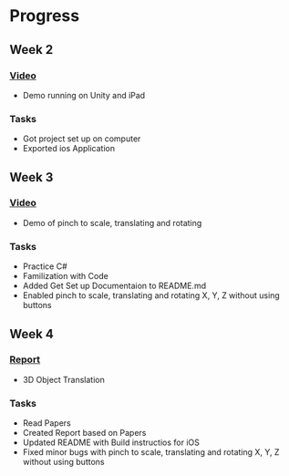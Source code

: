 # Progress

## Week 2
### [Video](https://youtu.be/5mpuyq1P8Jc)
- Demo running on Unity and iPad
### Tasks
- Got project set up on computer
- Exported ios Application

## Week 3
### [Video](https://youtu.be/3KN1oB8kbeg)
- Demo of pinch to scale, translating and rotating 
### Tasks
- Practice C#
- Familization with Code
- Added Get Set up Documentaion to README.md
- Enabled pinch to scale, translating and rotating X, Y, Z without using buttons

## Week 4
### [Report](https://docs.google.com/spreadsheets/d/1oHvlnuQTlxqtbbcI85ABXfpTD0oF3JDJh1-jKyA32jA/edit?usp=sharing)
- 3D Object Translation 
### Tasks
- Read Papers 
- Created Report based on Papers 
- Updated README with Build instructios for iOS
- Fixed minor bugs with pinch to scale, translating and rotating X, Y, Z without using buttons

